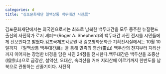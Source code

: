 ```yaml
---
categories: d
title: "김포문화재단 일맥상통 백두대간 사진展"
---
```

김포문화재단에서는 외국인으로서는 최초로 남북한 백두대간을 모두 종주한 뉴질랜드 출신의 사진작가 로저 셰퍼드(Roger A. Shepherd)의 백두대간 사진 전시를 시민들에게 선보인다고 밝혔다.김포국제조각공원 내 김포평화문화관 기획전시실에서는 10월 10일까지 『일맥상통 백두대간展』을 통해 민족의 영산(靈山) 백두산의 천지부터 지리산까지 이어지는 장엄한 비경을 담은 사진 24점을 전시한다.백두대간은 백두산을 조종산(祖宗山)으로 금강산, 설악산, 오대산, 속리산을 거쳐 지리산에 이르기까지 한반도를 남북으로 관통하는 산줄기이다. 사진작